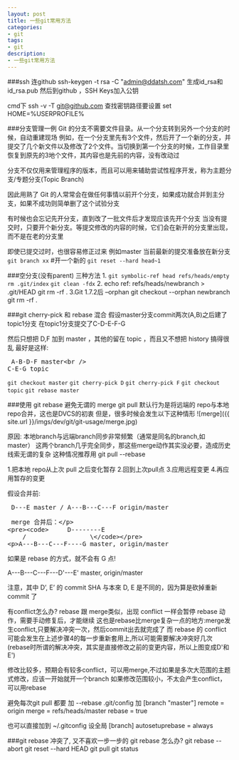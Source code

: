 ```yaml
---
layout: post
title: 一些git常用方法
categories:
- git
tags:
- git
description:
- 一些git常用方法
---
```

###ssh 连github
ssh-keygen -t rsa -C "admin@ddatsh.com"
生成id_rsa和id_rsa.pub
然后到github ，SSH Keys加入公钥

cmd下
ssh -v -T git@github.com
查找密钥路径要设置
set HOME=%USERPROFILE%

###分支管理一例
Git 的分支不需要文件目录。从一个分支转到另外一个分支的时候，自动重建现场
例如，在一个分支里先有3个文件，然后开了一个新的分支，并提交了几个新文件以及修改了2个文件。当切换到第一个分支的时候，工作目录里恢复到原先的3地个文件，其内容也是先前的内容，没有改动过

分支不仅仅用来管理程序的版本，而且可以用来辅助尝试性程序开发，称为主题分支/专题分支(Topic Branch)

因此用熟了 Git 的人常常会在做任何事情以前开个分支，如果成功就合并到主分支，如果不成功则简单删了这个试验分支

有时候也会忘记先开分支，直到改了一批文件后才发现应该先开个分支
当没有提交时，只要开个新分支。等提交修改的内容的时候，它们会在新开的分支里出现，而不是在老的分支里

即使已提交过时，也很容易修正过来
例如master 当前最新的提交准备放在新分支
`git branch xx` #开一个新的
`git reset --hard head~1`

###空分支(没有parent)
三种方法
1.
`git symbolic-ref head refs/heads/empty`
`rm .git/index`
`git clean -fdx`
2.
echo ref: refs/heads/newbranch > .git/HEAD
git rm -rf .
3.Git 1.7.2后 –orphan
git checkout --orphan newbranch
git rm -rf . 

###git cherry-pick 和 rebase 混合
假设master分支commit两次(A,B)之后建了topic1分支
在topic1分支提交了C-D-E-F-G

然后只想把 D,F 加到 master ，其他的留在 topic ，而且又不想把 history 搞得很乱
最好是这样:
<xmp>
A-B-D-F  master
      \
        C-E-G topic
</xmp>
`git checkout master`
`git cherry-pick D`
`git cherry-pick F`
`git checkout topic`
`git rebase master`

###使用 git rebase 避免无谓的 merge
git pull 默认行为是将远端的 repo与本地repo合并，这也是DVCS的初衷
但是，很多时候会发生以下这种情形
![merge]({{ site.url }}/imgs/dev/git/git-usage/merge.jpg)

原因:
本地branch与远端branch同步非常频繁（通常是同名的branch,如 master）
这两个branch几乎完全同步，那这些merge动作其实没必要，造成历史线索无谓的复杂
这种情况推荐用
git pull --rebase 

1.把本地 repo从上次 pull 之后变化暂存
2.回到上次pull点
3.应用远程变更
4.再应用暂存的变更

假设合并前:
<xmp>
          D---E master
         /
A---B---C---F origin/master
</xmp>
<xmp>
merge 合并后：

         D--------E
        /                 \
A---B---C---F----G   master, origin/master
</xmp>
如果是 rebase 的方式，就不会有 G 点!

A---B---C---F---D'---E'   master, origin/master

注意，其中 D’, E’ 的 commit SHA 与本來 D, E 是不同的，因为算是砍掉重新 commit 了

有conflict怎么办?
rebase 跟 merge类似，出现 conflict 一样会暂停 rebase 动作，需要手动修复后，才能继续
这也是rebase比merge复杂一点的地方:merge发生conflict,只要解决冲突一次，然后commit出去就完成了
而 rebase 的 conflict 可能会发生在上述步骤4的每一步重新套用上,所以可能需要解决冲突好几次
(rebase时所谓的解决冲突，其实是直接修改之前的变更内容，所以上图变成D'和E')

修改比较多，预期会有较多conflict，可以用merge,不过如果是多次大范围的主题式修改，应该一开始就开一个branch
如果修改范围较小，不太会产生conflict，可以用rebase

避免每次git pull 都要 加 --rebase
.git/config 加
[branch "master"]
  remote = origin
  merge = refs/heads/master
  rebase = true

也可以直接加到 ~/.gitconfig 设全局
[branch]
  autosetuprebase = always

###git rebase 冲突了, 又不喜欢一步一步的 git rebase 怎么办?
git rebase --abort
git reset --hard HEAD
git pull
git status


